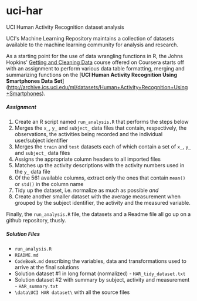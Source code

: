 # uci-har
UCI Human Activity Recognition dataset analysis

UCI's Machine Learning Repository maintains a collection of datasets available to the machine learning community for analysis and research.

As a starting point for the use of data wrangling functions in R, the Johns Hopkins' [Getting and Cleaning Data](https://class.coursera.org/getdata-031) course offered on Coursera starts off with an assignment to perform various data table formatting, merging and summarizing functions on the [**UCI Human Activity Recognition Using Smartphones Data Set**] (http://archive.ics.uci.edu/ml/datasets/Human+Activity+Recognition+Using+Smartphones).

##### Assignment #####

1. Create an R script named `run_analysis.R` that performs the steps below
2. Merges the `x_`, `y_` and `subject_` data files that contain, respectively, the observations, the activities being recorded and the individual user/subject identifier
3. Merges the `train` and `test` datasets each of which contain a set of `x_`, `y_` and `subject_` data files
4. Assigns the appropriate column headers to all imported files
5. Matches up the activity descriptions with the activity numbers used in the `y_` data file
6. Of the 561 available columns, extract only the ones that contain `mean()` or `std()` in the column name
7. Tidy up the dataset, i.e. normalize as much as possible *and*
8. Create another smaller dataset with the average measurement when grouped by the subject identifier, the activity and the measured variable.

Finally, the `run_analysis.R` file, the datasets and a Readme file all go up on a github repository, thusly.

##### Solution Files #####

- `run_analysis.R`
- `README.md`
- `CodeBook.md` describing the variables, data and transformations used to arrive at the final solutions
- Solution dataset #1 in long format (normalized) - `HAR_tidy_dataset.txt`
- Solution dataset #2 with summary by subject, activity and measurement - `HAR_summary.txt`
- `\data\UCI HAR dataset\` with all the source files
